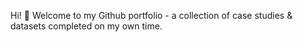 Hi! 👋 Welcome to my Github portfolio - a collection of case studies & datasets completed on my own time.
